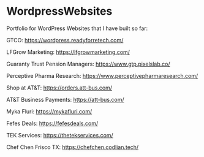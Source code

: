 # WordpressWebsites
Portfolio for WordPress Websites that I have built so far:

  GTCO: https://wordpress.readyforretech.com/

  LFGrow Marketing: https://lfgrowmarketing.com/

  Guaranty Trust Pension Managers: https://www.gtp.pixelslab.co/

  Perceptive Pharma Research: https://www.perceptivepharmaresearch.com/

  Shop at AT&T: https://orders.att-bus.com/

  AT&T Business Payments: https://att-bus.com/

  Myka Fluri: https://mykafluri.com/

  Fefes Deals: https://fefesdeals.com/

  TEK Services: https://thetekservices.com/

  Chef Chen Frisco TX: https://chefchen.codlian.tech/
